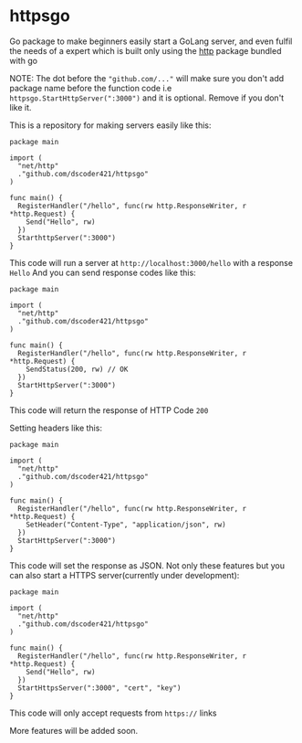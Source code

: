 # httpsgo
Go package to make beginners easily start a GoLang server, and even fulfil the needs of a expert which is built only using the <a href="https://pkg.go.dev/net/http">http</a> package bundled with go

NOTE: The dot before the `"github.com/..."` will make sure you don't add package name before the function code i.e `httpsgo.StartHttpServer(":3000")` and it is optional. Remove if you don't like it. 

This is a repository for making servers easily like this:

```golang
package main

import (
  "net/http"
  ."github.com/dscoder421/httpsgo"
)

func main() {
  RegisterHandler("/hello", func(rw http.ResponseWriter, r *http.Request) {
    Send("Hello", rw)
  })
  StarthttpServer(":3000")
}
```
This code will run a server at `http://localhost:3000/hello` with a response `Hello`
And you can send response codes like this:
```golang
package main

import (
  "net/http"
  ."github.com/dscoder421/httpsgo"
)

func main() {
  RegisterHandler("/hello", func(rw http.ResponseWriter, r *http.Request) {
    SendStatus(200, rw) // OK
  })
  StartHttpServer(":3000")
}
```
This code will return the response of HTTP Code `200`

Setting headers like this:
```golang
package main

import (
  "net/http"
  ."github.com/dscoder421/httpsgo"
)

func main() {
  RegisterHandler("/hello", func(rw http.ResponseWriter, r *http.Request) {
    SetHeader("Content-Type", "application/json", rw)
  })
  StartHttpServer(":3000")
}
```
This code will set the response as JSON. Not only these features but you can also start a HTTPS server(currently under development):
```golang
package main

import (
  "net/http"
  ."github.com/dscoder421/httpsgo"
)

func main() {
  RegisterHandler("/hello", func(rw http.ResponseWriter, r *http.Request) {
    Send("Hello", rw)
  })
  StartHttpsServer(":3000", "cert", "key")
}
```
This code will only accept requests from `https://` links

More features will be added soon.
